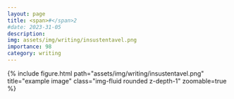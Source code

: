 ```yaml
---
layout: page
title: <span>#</span>2
#date: 2023-31-05
description:
img: assets/img/writing/insustentavel.png
importance: 98
category: writing
---
```


<div class="row">
    <div class="col-sm mt-3 mt-md-0">
        {% include figure.html path="assets/img/writing/insustentavel.png" title="example image" class="img-fluid rounded z-depth-1" zoomable=true %}
    </div>
</div>